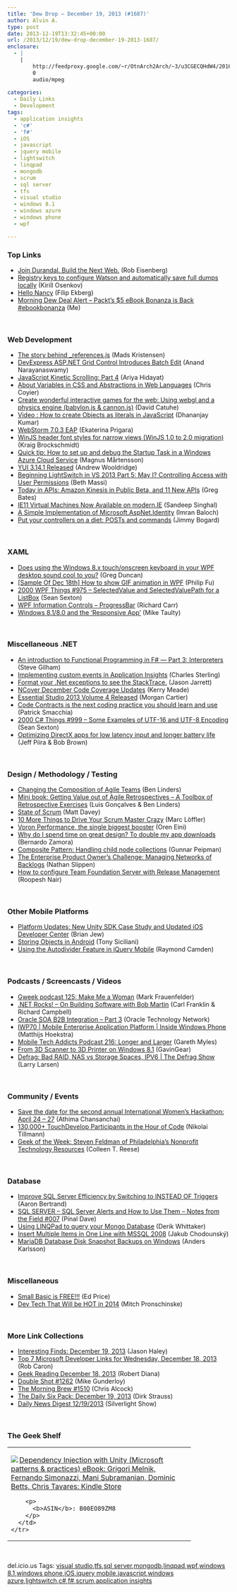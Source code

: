 ```yaml
---
title: 'Dew Drop – December 19, 2013 (#1687)'
author: Alvin A.
type: post
date: 2013-12-19T13:32:45+00:00
url: /2013/12/19/dew-drop-december-19-2013-1687/
enclosure:
  - |
    |
        http://feedproxy.google.com/~r/OtnArch2Arch/~3/u3CGECQHdW4/20165941_soab2b-pt3_121813.mp3
        0
        audio/mpeg
        
categories:
  - Daily Links
  - Development
tags:
  - application insights
  - 'c#'
  - 'f#'
  - iOS
  - javascript
  - jquery mobile
  - lightswitch
  - linqpad
  - mongodb
  - scrum
  - sql server
  - tfs
  - visual studio
  - windows 8.1
  - windows azure
  - windows phone
  - wpf

---
```

### <a name="top"></a>Top Links

  * <a href="http://feedproxy.google.com/~r/Devlicious/~3/ZiHzVi76M9A/join-durandal-build-the-next-web.aspx" target="_blank">Join Durandal. Build the Next Web.</a> (Rob Eisenberg)
  * <a href="http://blogs.msdn.com/b/kirillosenkov/archive/2013/12/18/registry-keys-to-configure-watson-and-automatically-save-full-dumps-locally.aspx" target="_blank">Registry keys to configure Watson and automatically save full dumps locally</a> (Kirill Osenkov)
  * <a href="http://blog.filipekberg.se/2013/12/19/hello-nancy/" target="_blank">Hello Nancy</a> (Filip Ekberg)
  * <a href="http://feedproxy.google.com/~r/alvinashcraft/~3/MIIHLhEa5t0/" target="_blank">Morning Dew Deal Alert – Packt’s $5 eBook Bonanza is Back #ebookbonanza</a> (Me)

&nbsp;

### <a name="web"></a>Web Development

  * <a href="http://feedproxy.google.com/~r/netSlave/~3/m0l16jAJxVg/the-story-behind-_referencesjs" target="_blank">The story behind _references.js</a> (Mads Kristensen)
  * <a href="http://www.infoq.com/news/2013/12/devpress-grid-batch-edit" target="_blank">DevExpress ASP.NET Grid Control Introduces Batch Edit</a> (Anand Narayanaswamy)
  * <a href="http://ariya.ofilabs.com/2013/12/javascript-kinetic-scrolling-part-4.html" target="_blank">JavaScript Kinetic Scrolling: Part 4</a> (Ariya Hidayat)
  * <a href="http://css-tricks.com/abstraction-in-web-languages-and-variables-and-stuff/" target="_blank">About Variables in CSS and Abstractions in Web Languages</a> (Chris Coyier)
  * <a href="http://blogs.msdn.com/b/eternalcoding/archive/2013/12/19/create-wonderful-interactive-games-for-the-web-using-webgl-and-a-physics-engine-babylon-js-amp-cannon-js.aspx" target="_blank">Create wonderful interactive games for the web: Using webgl and a physics engine (babylon.js & cannon.js)</a> (David Catuhe)
  * <a href="http://debugmode.net/2013/12/19/video-how-to-create-objects-as-literals-in-javascript/" target="_blank">Video : How to create Objects as literals in JavaScript</a> (Dhananjay Kumar)
  * <a href="http://blog.jetbrains.com/webstorm/2013/12/webstorm-7-0-3-eap/?utm_source=rss&utm_medium=rss&utm_campaign=webstorm-7-0-3-eap" target="_blank">WebStorm 7.0.3 EAP</a> (Ekaterina Prigara)
  * <a href="http://kraigbrockschmidt.com/blog/?p=1220" target="_blank">WinJS header font styles for narrow views (WinJS 1.0 to 2.0 migration)</a> (Kraig Brockschmidt)
  * <a href="http://feeds.magnusmartensson.com/~r/magnusmartensson/~3/JbZLn9uePuw/quick-tip-how-to-set-up-the-startup-task-in-a-windows-azure-cloud-service" target="_blank">Quick tip: How to set up and debug the Startup Task in a Windows Azure Cloud Service</a> (Magnus Mårtensson)
  * <a href="http://feeds.yuiblog.com/~r/YahooUserInterfaceBlog/~3/e6vhM9UgMnk/" target="_blank">YUI 3.14.1 Released</a> (Andrew Wooldridge)
  * <a href="http://blogs.msdn.com/b/bethmassi/archive/2013/12/18/beginning-lightswitch-in-vs-2013-part-5-may-i-controlling-access-with-user-permissions.aspx" target="_blank">Beginning LightSwitch in VS 2013 Part 5: May I? Controlling Access with User Permissions</a> (Beth Massi)
  * <a href="http://feedproxy.google.com/~r/ProgrammableWeb/~3/O1jg0mGxmDc/" target="_blank">Today in APIs: Amazon Kinesis in Public Beta, and 11 New APIs</a> (Greg Bates)
  * <a href="http://blogs.msdn.com/b/ie/archive/2013/12/18/ie11-virtual-machines-now-available-on-modern-ie.aspx" target="_blank">IE11 Virtual Machines Now Available on modern.IE</a> (Sandeep Singhal)
  * <a href="http://feeds.dzone.com/~r/zones/dotnet/~3/Z0W4xuKZbNg/simple-implementation" target="_blank">A Simple Implementation of Microsoft.AspNet.Identity</a> (Imran Baloch)
  * <a href="http://feedproxy.google.com/~r/LosTechies/~3/fgZMRdLQEOU/" target="_blank">Put your controllers on a diet: POSTs and commands</a> (Jimmy Bogard)

&nbsp;

### <a name="silverlight"></a>XAML

  * <a href="http://coolthingoftheday.blogspot.com/2013/12/does-using-windows-8x-touchonscreen.html" target="_blank">Does using the Windows 8.x touch/onscreen keyboard in your WPF desktop sound cool to you?</a> (Greg Duncan)
  * <a href="http://blogs.msdn.com/b/codefx/archive/2013/12/19/sample-of-dec-18th-how-to-show-gif-animation-in-wpf.aspx" target="_blank">[Sample Of Dec 18th] How to show GIF animation in WPF</a> (Philip Fu)
  * <a href="http://wpf.2000things.com/2013/12/19/975-selectedvalue-and-selectedvaluepath-for-a-listbox/" target="_blank">2000 WPF Things #975 – SelectedValue and SelectedValuePath for a ListBox</a> (Sean Sexton)
  * <a href="http://feedproxy.google.com/~r/BlackwaspLatestAdditions/~3/bGGfD8hriHU/RSSLanding.aspx" target="_blank">WPF Information Controls &#8211; ProgressBar</a> (Richard Carr)
  * <a href="http://feedproxy.google.com/~r/mtaulty/~3/m6Ebca9D--4/windows-8-1-8-0-and-the-responsive-app.aspx" target="_blank">Windows 8.1/8.0 and the ‘Responsive App’</a> (Mike Taulty)

&nbsp;

### <a name="dotnet"></a>Miscellaneous .NET

  * <a href="http://stevegilham.blogspot.com/2013/12/an-introduction-to-functional_18.html" target="_blank">An introduction to Functional Programming in F# &#8212; Part 3: Interpreters</a> (Steve Gilham)
  * <a href="http://blogs.msdn.com/b/visualstudioalm/archive/2013/12/18/implementing-custom-events-in-application-insights.aspx" target="_blank">Implementing custom events in Application Insights</a> (Charles Sterling)
  * <a href="http://feedproxy.google.com/~r/ElegantCode/~3/AQp78v-8NNQ/" target="_blank">Format your .Net exceptions to see the StackTrace.</a> (Jason Jarrett)
  * <a href="http://blog.ncover.com/ncover-december-code-coverage-updates/?utm_source=rss&utm_medium=rss&utm_campaign=ncover-december-code-coverage-updates" target="_blank">NCover December Code Coverage Updates</a> (Kerry Meade)
  * <a href="http://www.syncfusion.com/blogs/post/Essential-Studio-2013-Volume-4-Released.aspx" target="_blank">Essential Studio 2013 Volume 4 Released</a> (Morgan Cartier)
  * <a href="http://feedproxy.google.com/~r/CodeBetter/~3/l_PCOljWZ88/" target="_blank">Code Contracts is the next coding practice you should learn and use</a> (Patrick Smacchia)
  * <a href="http://csharp.2000things.com/2013/12/19/999-some-examples-of-utf-16-and-utf-8-encoding/" target="_blank">2000 C# Things #999 – Some Examples of UTF-16 and UTF-8 Encoding</a> (Sean Sexton)
  * <a href="http://blogs.windows.com/windows/b/appbuilder/archive/2013/12/18/optimizing-directx-apps-for-low-latency-input-and-longer-battery-life.aspx" target="_blank">Optimizing DirectX apps for low latency input and longer battery life</a> (Jeff Piira & Bob Brown)

&nbsp;

### <a name="design"></a>Design / Methodology / Testing

  * <a href="http://www.infoq.com/news/2013/12/change-composition-teams" target="_blank">Changing the Composition of Agile Teams</a> (Ben Linders)
  * <a href="http://www.infoq.com/minibooks/agile-retrospectives-value" target="_blank">Mini book: Getting Value out of Agile Retrospectives &#8211; A Toolbox of Retrospective Exercises</a> (Luis Gonçalves & Ben Linders)
  * <a href="http://mdavey.wordpress.com/2013/12/18/state-of-scrum/" target="_blank">State of Scrum</a> (Matt Davey)
  * <a href="http://feeds.dzone.com/~r/zones/architects/~3/wEECoglFuic/10-more-things-drive-your" target="_blank">10 More Things to Drive Your Scrum Master Crazy</a> (Marc Löffler)
  * <a href="http://feedproxy.google.com/~r/AyendeRahien/~3/plytZ0T2eAI/voron-performance-the-single-biggest-booster" target="_blank">Voron Performance, the single biggest booster</a> (Oren Eini)
  * <a href="http://blogs.windows.com/windows_phone/b/wpdev/archive/2013/12/18/why-do-i-spend-time-on-great-design-to-double-my-app-downloads.aspx" target="_blank">Why do I spend time on great design? To double my app downloads</a> (Bernardo Zamora)
  * <a href="http://feedproxy.google.com/~r/gunnarpeipman/~3/ZiQH-v7TMW4/" target="_blank">Composite Pattern: Handling child node collections</a> (Gunnar Peipman)
  * <a href="http://feeds.dzone.com/~r/zones/agile/~3/z_Wy0JCKmHo/enterprise-product-owner%E2%80%99s" target="_blank">The Enterprise Product Owner’s Challenge: Managing Networks of Backlogs</a> (Nathan Slippen)
  * <a href="http://blogs.msdn.com/b/visualstudioalm/archive/2013/12/19/how-to-configure-team-foundation-server-with-release-management.aspx" target="_blank">How to configure Team Foundation Server with Release Management</a> (Roopesh Nair)

&nbsp;

### <a name="mobile"></a>Other Mobile Platforms

  * <a href="https://developers.facebook.com/blog/post/2013/12/18/platform-updates--new-unity-sdk-case-study-and-updated-ios-developer-center/" target="_blank">Platform Updates: New Unity SDK Case Study and Updated iOS Developer Center</a> (Brian Jew)
  * <a href="http://java.dzone.com/articles/storing-objects-android" target="_blank">Storing Objects in Android</a> (Tony Siciliani)
  * <a href="http://java.dzone.com/articles/using-autodivider-feature" target="_blank">Using the Autodivider Feature in jQuery Mobile</a> (Raymond Camden)

&nbsp;

### <a name="podcasts"></a>Podcasts / Screencasts / Videos

  * <a href="http://gweek.libsyn.com/gweek-podcast-125-make-me-a-woman" target="_blank">Gweek podcast 125: Make Me a Woman</a> (Mark Frauenfelder)
  * <a href="http://www.dotnetrocks.com/default.aspx?ShowNum=934" target="_blank">.NET Rocks! &#8211; On Building Software with Bob Martin</a> (Carl Franklin & Richard Campbell)
  * <a href="http://feedproxy.google.com/~r/OtnArch2Arch/~3/u3CGECQHdW4/20165941_soab2b-pt3_121813.mp3" target="_blank">Oracle SOA B2B Integration &#8211; Part 3</a> (Oracle Technology Network)
  * <a href="http://channel9.msdn.com/Shows/Inside+Windows+Phone/IWP70--Mobile-Enterprise-Application-Platform" target="_blank">IWP70 | Mobile Enterprise Application Platform | Inside Windows Phone</a> (Matthijs Hoekstra)
  * <a href="http://www.tracyandmatt.co.uk/mobile-tech-addicts-podcast-216-longer-larger/" target="_blank">Mobile Tech Addicts Podcast 216: Longer and Larger</a> (Gareth Myles)
  * <a href="http://channel9.msdn.com/Blogs/Windows-Blog/From-3D-Scanner-to-3D-Printer-on-Windows-81" target="_blank">From 3D Scanner to 3D Printer on Windows 8.1</a> (GavinGear)
  * <a href="http://channel9.msdn.com/Shows/The-Defrag-Show/Defrag-Bad-RAID-NAS-vs-Storage-Spaces-IPV6" target="_blank">Defrag: Bad RAID, NAS vs Storage Spaces, IPV6 | The Defrag Show</a> (Larry Larsen)

&nbsp;

### <a name="events"></a>Community / Events

  * <a href="http://blogs.technet.com/b/firehose/archive/2013/12/18/save-the-date-for-the-second-annual-international-women-s-hackathon-april-24-27.aspx" target="_blank">Save the date for the second annual International Women’s Hackathon: April 24 &#8211; 27</a> (Athima Chansanchai)
  * <a href="http://blogs.msdn.com/b/nikolait/archive/2013/12/19/130-000-touchdevelop-participants-in-the-hour-of-code.aspx" target="_blank">130,000+ TouchDevelop Participants in the Hour of Code</a> (Nikolai Tillmann)
  * <a href="http://www.geekadelphia.com/2013/12/18/geek-of-the-week-steven-feldman-of-philadelphias-nonprofit-technology-resources/" target="_blank">Geek of the Week: Steven Feldman of Philadelphia’s Nonprofit Technology Resources</a> (Colleen T. Reese)

&nbsp;

### <a name="sql"></a>Database

  * <a href="http://feedproxy.google.com/~r/MSSQLTips-LatestSqlServerTips/~3/9lg3iiFW8tI/tip.asp" target="_blank">Improve SQL Server Efficiency by Switching to INSTEAD OF Triggers</a> (Aaron Bertrand)
  * <a href="http://blog.sqlauthority.com/2013/12/19/sql-server-sql-server-alerts-and-how-to-use-them-notes-from-the-field-007/" target="_blank">SQL SERVER – SQL Server Alerts and How to Use Them – Notes from the Field #007</a> (Pinal Dave)
  * <a href="http://feedproxy.google.com/~r/Devlicious/~3/rgr10V25PyY/using-linqpad-to-query-your-mongo-database.aspx" target="_blank">Using LINQPad to query your Mongo Database</a> (Derik Whittaker)
  * <a href="http://chodounsky.net/2013/12/19/insert-multiple-items-in-pne-line-with-mssql-2008/" target="_blank">Insert Multiple Items in One Line with MSSQL 2008</a> (Jakub Chodounský)
  * <a href="http://java.dzone.com/articles/mariadb-database-disk-snapshot" target="_blank">MariaDB Database Disk Snapshot Backups on Windows</a> (Anders Karlsson)

&nbsp;

### <a name="misc"></a>Miscellaneous

  * <a href="http://blogs.msdn.com/b/smallbasic/archive/2013/12/18/small-basic-is-free.aspx" target="_blank">Small Basic is FREE!!!</a> (Ed Price)
  * <a href="http://feeds.dzone.com/~r/zones/dotnet/~3/sGvgFi-KgVQ/dev-tech-will-be-hot-2014" target="_blank">Dev Tech That Will be HOT in 2014</a> (Mitch Pronschinske)

&nbsp;

### <a name="links"></a>More Link Collections

  * <a href="http://jasonhaley.com/blog/post/2013/12/19/Interesting-Finds-December-19-2013.aspx" target="_blank">Interesting Finds: December 19, 2013</a> (Jason Haley)
  * <a href="http://blogs.msdn.com/b/robcaron/archive/2013/12/18/top-7-microsoft-developer-links-for-wednesday-december-18-2013.aspx" target="_blank">Top 7 Microsoft Developer Links for Wednesday, December 18, 2013</a> (Rob Caron)
  * <a href="http://feeds.regulargeek.com/~r/RegularGeek/~3/4YqdOhw5M1Y/" target="_blank">Geek Reading December 18, 2013</a> (Robert Diana)
  * <a href="http://afreshcup.com/home/2013/12/19/double-shot-1262.html" target="_blank">Double Shot #1262</a> (Mike Gunderloy)
  * <a href="http://feedproxy.google.com/~r/ReflectivePerspective/~3/sp6JEkeWRrk/" target="_blank">The Morning Brew #1510</a> (Chris Alcock)
  * <a href="http://feeds.feedblitz.com/~/52539370/0/dirkstrauss~The-Daily-Six-Pack-December" target="_blank">The Daily Six Pack: December 19, 2013</a> (Dirk Strauss)
  * <a href="http://feedproxy.google.com/~r/silverlightshow/~3/XJ2BIW1Hdg0/Daily-News-Digest-12-19-2013.aspx" target="_blank">Daily News Digest 12/19/2013</a> (Silverlight Show)

&nbsp;

### <a name="shelf"></a>The Geek Shelf

<div id="scid:7dc1bd33-94bd-46fd-a20b-0131235bcd47:5675ac3e-28b6-4e54-afde-dbc983004a29" class="wlWriterEditableSmartContent" style="float: none; padding-bottom: 0px; padding-top: 0px; padding-left: 0px; margin: 0px; display: inline; padding-right: 0px">
  <table cellspacing="0" cellpadding="2" width="400" border="0" unselectable="on">
    <tr>
      <td valign="top" width="400">
        <p>
          <a title="Dependency Injection with Unity (Microsoft patterns & practices) eBook: Grigori Melnik, Fernando Simonazzi, Mani Subramanian, Dominic Betts, Chris Tavares: Kindle Store" href="http://www.amazon.com/exec/obidos/ASIN/B00EO89ZM8/alvinashcraft-20"><img data-recalc-dims="1" decoding="async" src="https://i0.wp.com/images.amazon.com/images/P/B00EO89ZM8.01.MZZZZZZZ.jpg?w=660" border="0" align="left" style="float:left" />Dependency Injection with Unity (Microsoft patterns & practices) eBook: Grigori Melnik, Fernando Simonazzi, Mani Subramanian, Dominic Betts, Chris Tavares: Kindle Store</a>
        </p>
        
        <p>
          <b>ASIN</b>: B00EO89ZM8
        </p>
      </td>
    </tr>
  </table>
</div>

&nbsp;

<div id="scid:0767317B-992E-4b12-91E0-4F059A8CECA8:0c8ab559-a88b-40a1-84ba-a767b54a432d" class="wlWriterEditableSmartContent" style="float: none; padding-bottom: 0px; padding-top: 0px; padding-left: 0px; margin: 0px; display: inline; padding-right: 0px">
  del.icio.us Tags: <a href="http://del.icio.us/popular/visual+studio" rel="tag">visual studio</a>,<a href="http://del.icio.us/popular/tfs" rel="tag">tfs</a>,<a href="http://del.icio.us/popular/sql+server" rel="tag">sql server</a>,<a href="http://del.icio.us/popular/mongodb" rel="tag">mongodb</a>,<a href="http://del.icio.us/popular/linqpad" rel="tag">linqpad</a>,<a href="http://del.icio.us/popular/wpf" rel="tag">wpf</a>,<a href="http://del.icio.us/popular/windows+8.1" rel="tag">windows 8.1</a>,<a href="http://del.icio.us/popular/windows+phone" rel="tag">windows phone</a>,<a href="http://del.icio.us/popular/iOS" rel="tag">iOS</a>,<a href="http://del.icio.us/popular/jquery+mobile" rel="tag">jquery mobile</a>,<a href="http://del.icio.us/popular/javascript" rel="tag">javascript</a>,<a href="http://del.icio.us/popular/windows+azure" rel="tag">windows azure</a>,<a href="http://del.icio.us/popular/lightswitch" rel="tag">lightswitch</a>,<a href="http://del.icio.us/popular/c%23" rel="tag">c#</a>,<a href="http://del.icio.us/popular/f%23" rel="tag">f#</a>,<a href="http://del.icio.us/popular/scrum" rel="tag">scrum</a>,<a href="http://del.icio.us/popular/application+insights" rel="tag">application insights</a>
</div>